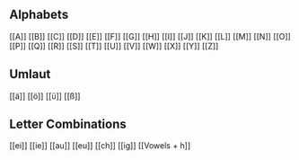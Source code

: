 Alphabets
-----------------
[[A]] [[B]] [[C]] [[D]] [[E]] [[F]] [[G]] [[H]] [[I]] [[J]] [[K]] [[L]] [[M]] [[N]] [[O]] [[P]] [[Q]] [[R]] [[S]] [[T]] [[U]] [[V]] [[W]] [[X]] [[Y]] [[Z]] 


Umlaut
------------
[[ä]] [[ö]] [[ü]] [[ß]]


Letter Combinations
---------------------------------
[[ei]] [[ie]] [[au]] [[eu]] [[ch]] [[ig]] [[Vowels + h]] 

